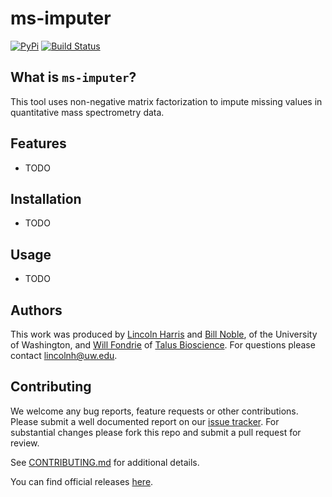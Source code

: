 ms-imputer
==========
[![PyPi](https://img.shields.io/pypi/v/ms-imputer.svg)](https://pypi.python.org/pypi/ms-imputer)
[![Build Status](https://img.shields.io/travis/lincoln-harris/ms-imputer.svg)](https://travis-ci.com/lincoln-harris/ms-imputer)     

What is `ms-imputer`?
--------------------

This tool uses non-negative matrix factorization to impute missing values in quantitative mass spectrometry data. 

Features
--------

* TODO

Installation
------------

* TODO

Usage
------------------

* TODO

Authors
-------

This work was produced by [Lincoln Harris](https://github.com/lincoln-harris) and [Bill Noble](https://github.com/wsnoble), of the University of Washington, and [Will Fondrie](https://github.com/wfondrie) of [Talus Bioscience](https://www.talus.bio/). For questions please contact lincolnh@uw.edu. 

Contributing
------------

We welcome any bug reports, feature requests or other contributions. 
Please submit a well documented report on our [issue tracker](https://github.com/lincoln-harris/ms-imputer/issues). 
For substantial changes please fork this repo and submit a pull request for review. 

See [CONTRIBUTING.md](https://github.com/lincoln-harris/ms-imputer/blob/main/docs/CONTRIBUTING.md) for additional details. 

You can find official releases [here](https://github.com/lincoln-harris/ms-imputer/releases). 



